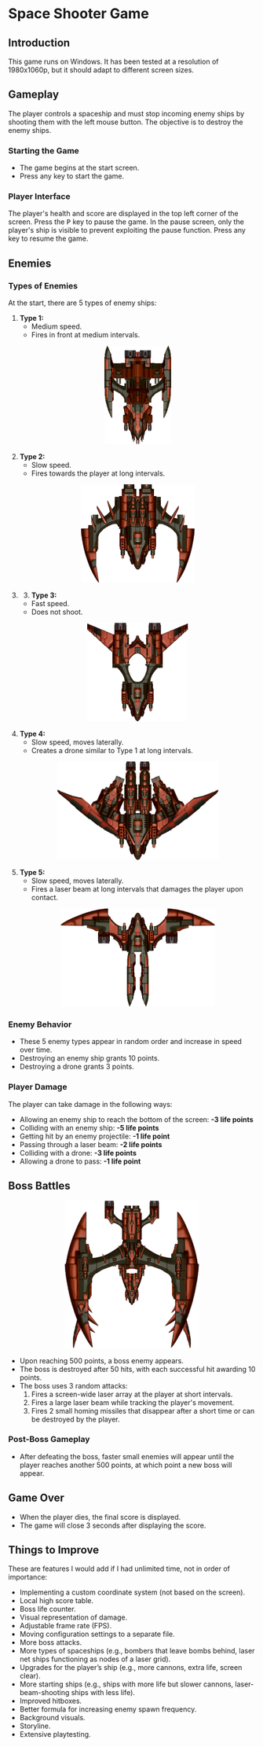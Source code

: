 # Space Shooter Game

## Introduction

This game runs on Windows. It has been tested at a resolution of 1980x1060p, but it should adapt to different screen sizes.

## Gameplay

The player controls a spaceship and must stop incoming enemy ships by shooting them with the left mouse button. The objective is to destroy the enemy ships.

### Starting the Game

- The game begins at the start screen.
- Press any key to start the game.

### Player Interface

The player's health and score are displayed in the top left corner of the screen. Press the <kbd>P</kbd> key to pause the game. In the pause screen, only the player's ship is visible to prevent exploiting the pause function. Press any key to resume the game.

## Enemies

### Types of Enemies

At the start, there are 5 types of enemy ships:




1. **Type 1:**
   - Medium speed.
   - Fires in front at medium intervals.
   <p align="center">
       <img src="./Spacegame/Textures/enemy1.png" height="200"/>
   </p>
2. **Type 2:**
   - Slow speed.
   - Fires towards the player at long intervals.
    <p align="center">
    <img src="./Spacegame/Textures/enemy2.png" height="200"/>
    </p>
3. 3. **Type 3:**
   - Fast speed.
   - Does not shoot.
   <p align="center">
       <img src="./Spacegame/Textures/enemy3.png" height="200"/>
   </p>
4. **Type 4:**
   - Slow speed, moves laterally.
   - Creates a drone similar to Type 1 at long intervals.
   <p align="center">
       <img src="./Spacegame/Textures/enemy4.png" height="200"/>
    </p>
5. **Type 5:**
   - Slow speed, moves laterally.
   - Fires a laser beam at long intervals that damages the player upon contact.
   <p align="center">
       <img src="./Spacegame/Textures/enemy5.png" height="200"/>
   </p>
### Enemy Behavior

- These 5 enemy types appear in random order and increase in speed over time.
- Destroying an enemy ship grants 10 points.
- Destroying a drone grants 3 points.

### Player Damage

The player can take damage in the following ways:

- Allowing an enemy ship to reach the bottom of the screen: **-3 life points**
- Colliding with an enemy ship: **-5 life points**
- Getting hit by an enemy projectile: **-1 life point**
- Passing through a laser beam: **-2 life points**
- Colliding with a drone: **-3 life points**
- Allowing a drone to pass: **-1 life point**

## Boss Battles

<p align="center">
    <img src="./Spacegame/Textures/boss.png" height="300"/>
</p>

- Upon reaching 500 points, a boss enemy appears.
- The boss is destroyed after 50 hits, with each successful hit awarding 10 points.
- The boss uses 3 random attacks:
  1. Fires a screen-wide laser array at the player at short intervals.
  2. Fires a large laser beam while tracking the player's movement.
  3. Fires 2 small homing missiles that disappear after a short time or can be destroyed by the player.

### Post-Boss Gameplay

- After defeating the boss, faster small enemies will appear until the player reaches another 500 points, at which point a new boss will appear.

## Game Over

- When the player dies, the final score is displayed.
- The game will close 3 seconds after displaying the score.

## Things to Improve

These are features I would add if I had unlimited time, not in order of importance:

- Implementing a custom coordinate system (not based on the screen).
- Local high score table.
- Boss life counter.
- Visual representation of damage.
- Adjustable frame rate (FPS).
- Moving configuration settings to a separate file.
- More boss attacks.
- More types of spaceships (e.g., bombers that leave bombs behind, laser net ships functioning as nodes of a laser grid).
- Upgrades for the player’s ship (e.g., more cannons, extra life, screen clear).
- More starting ships (e.g., ships with more life but slower cannons, laser-beam-shooting ships with less life).
- Improved hitboxes.
- Better formula for increasing enemy spawn frequency.
- Background visuals.
- Storyline.
- Extensive playtesting.
